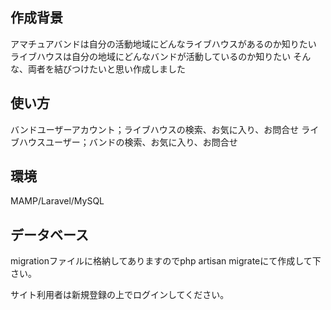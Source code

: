 ## 作成背景
アマチュアバンドは自分の活動地域にどんなライブハウスがあるのか知りたい ライブハウスは自分の地域にどんなバンドが活動しているのか知りたい そんな、両者を結びつけたいと思い作成しました

## 使い方
バンドユーザーアカウント；ライブハウスの検索、お気に入り、お問合せ
ライブハウスユーザー；バンドの検索、お気に入り、お問合せ
## 環境
MAMP/Laravel/MySQL

## データベース
migrationファイルに格納してありますのでphp artisan migrateにて作成して下さい。

サイト利用者は新規登録の上でログインしてください。